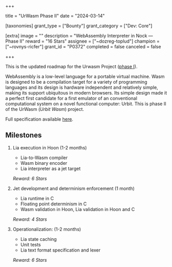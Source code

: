 +++

title = "UrWasm Phase II"
date = "2024-03-14"

[taxonomies]
grant_type = ["Bounty"]
grant_category = ["Dev: Core"]

[extra]
image = ""
description = "WebAssembly Interpreter in Nock — Phase II"
reward = "16 Stars"
assignee = ["~dozreg-toplud"]
champion = ["~rovnys-ricfer"]
grant_id = "P0372"
completed = false
canceled = false

+++

This is the updated roadmap for the Urwasm Project ([phase I](https://urbit.org/grants/wasm-nock)).

WebAssembly is a low-level language for a portable virtual machine. Wasm is designed to be a compilation target for a variety of programming languages and its design is hardware independent and relatively simple, making its support ubiquitous in modern browsers. Its simple design made it a perfect first candidate for a first emulator of an conventional computational system on a novel functional computer: Urbit. This is phase II of the UrWasm (_Urbit Wasm_) project.

Full specification available [here](https://gist.github.com/Quodss/a1aaa81941e61707843a75d45d901ea0).

## Milestones
1. Lia execution in Hoon (1-2 months)
      - Lia-to-Wasm compiler
      - Wasm binary encoder
      - Lia interpreter as a jet target 

    _Reward: 6 Stars_
2. Jet development and determinism enforcement (1 month) 
      - Lia runtime in C
      - Floating point determinism in C
      - Wasm validation in Hoon, Lia validation in Hoon and C

    _Reward: 4 Stars_
3. Operationalization: (1-2 months) 
    - Lia state caching
    - Unit tests
    - Lia text format specification and lexer
    
    _Reward: 6 Stars_

